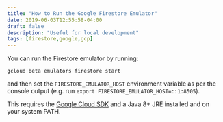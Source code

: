 ```yaml
---
title: "How to Run the Google Firestore Emulator"
date: 2019-06-03T12:55:58-04:00
draft: false
description: "Useful for local development"
tags: [firestore,google,gcp]
---
```


You can run the Firestore emulator by running:

`gcloud beta emulators firestore start`

and then set the `FIRESTORE_EMULATOR_HOST` environment variable as per the console output (e.g. run `export FIRESTORE_EMULATOR_HOST=::1:8505`).

This requires the <a href="https://cloud.google.com/sdk/install">Google Cloud SDK</a> and a Java 8+ JRE installed and on your system PATH.

